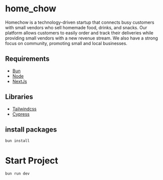 # home_chow

Homechow is a technology-driven startup that connects busy customers with small vendors who sell homemade food, drinks, and snacks. Our platform allows customers to easily order and track their deliveries while providing small vendors with a new revenue stream. We also have a strong focus on community, promoting small and local businesses.

## Requirements

- [Bun](https://bun.sh/)
- [Node](https://nodejs.org/en/)
- [NextJs](https://nextjs.org/)

## Libraries

- [Tailwindcss](https://tailwindcss.com/)
- [Cypress](https://docs.cypress.io/)

## install packages

`bun install`

# Start Project

`bun run dev`
